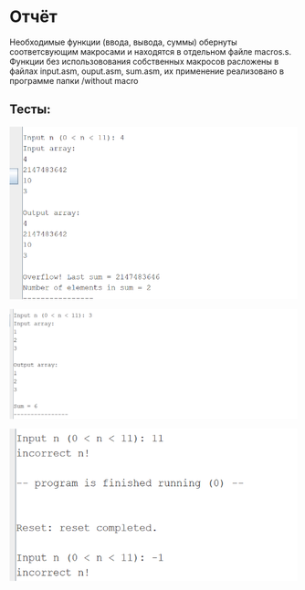 # Отчёт

Необходимые функции (ввода, вывода, суммы) обернуты соответсвующим макросами и находятся в отдельном файле macros.s. Функции без использовования собственных макросов расложены в файлах input.asm, ouput.asm, sum.asm, их применение реализовано в программе папки /without macro

## Тесты:

![Переполненная сумма](images/image.png)

![Корректная сумма](images/image-1.png)

![Некорректный размер массива](images/image-2.png)